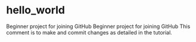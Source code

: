 # hello_world
Beginner project for joining GitHub
Beginner project for joining GitHub This comment is to make and commit changes as detailed in the tutorial.
